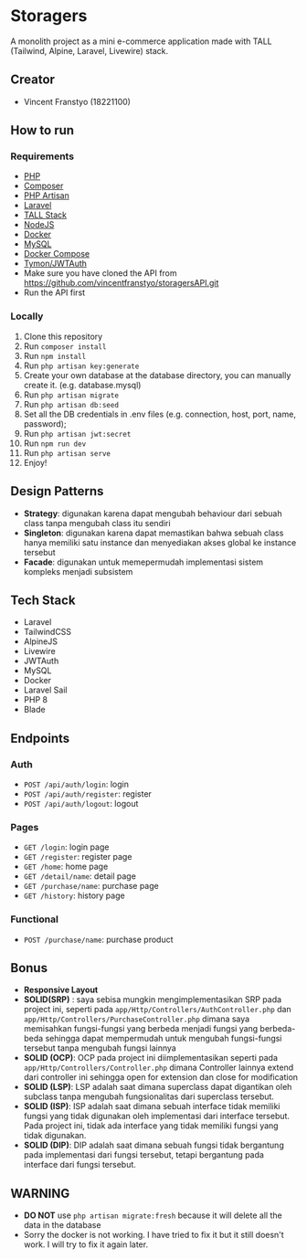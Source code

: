 # Storagers
A monolith project as a mini e-commerce application made with TALL (Tailwind, Alpine, Laravel, Livewire) stack.

## Creator
- Vincent Franstyo (18221100)

## How to run 

### Requirements
- [PHP](https://www.php.net/downloads.php)
- [Composer](https://getcomposer.org/download/)
- [PHP Artisan](https://laravel.com/docs/8.x/artisan)
- [Laravel](https://laravel.com/docs/8.x/installation)
- [TALL Stack](https://github.com/laravel-frontend-presets/tall)
- [NodeJS](https://nodejs.org/en/download/)
- [Docker](https://docs.docker.com/get-docker/)
- [MySQL](https://dev.mysql.com/downloads/installer/)
- [Docker Compose](https://docs.docker.com/compose/install/)
- [Tymon/JWTAuth](https://jwt-auth.readthedocs.io/en/develop/laravel-installation/)
- Make sure you have cloned the API from https://github.com/vincentfranstyo/storagersAPI.git 
- Run the API first

### Locally
1. Clone this repository
2. Run `composer install`
3. Run `npm install`
4. Run `php artisan key:generate`
5. Create your own database at the database directory, you can manually create it. (e.g. database.mysql)
6. Run `php artisan migrate`
7. Run `php artisan db:seed`
8. Set all the DB credentials in .env files (e.g. connection, host, port, name, password); 
9. Run `php artisan jwt:secret`
10. Run `npm run dev`
11. Run `php artisan serve`
12. Enjoy!

## Design Patterns
- **Strategy**: digunakan karena dapat mengubah behaviour dari sebuah class tanpa mengubah class itu sendiri
- **Singleton**: digunakan  karena dapat memastikan bahwa sebuah class hanya memiliki satu instance dan menyediakan akses global ke instance tersebut
- **Facade**: digunakan untuk memepermudah implementasi sistem kompleks menjadi subsistem

## Tech Stack
- Laravel
- TailwindCSS
- AlpineJS
- Livewire
- JWTAuth
- MySQL
- Docker
- Laravel Sail
- PHP 8
- Blade

## Endpoints
### Auth
- `POST /api/auth/login`: login 
- `POST /api/auth/register`: register 
- `POST /api/auth/logout`: logout

### Pages
- `GET /login`: login page
- `GET /register`: register page
- `GET /home`: home page
- `GET /detail/name`: detail page
- `GET /purchase/name`: purchase page
- `GET /history`: history page

### Functional
- `POST /purchase/name`: purchase product

## Bonus
- **Responsive Layout**
- **SOLID(SRP)** : saya sebisa mungkin mengimplementasikan SRP pada project ini, seperti pada `app/Http/Controllers/AuthController.php` dan `app/Http/Controllers/PurchaseController.php` dimana saya memisahkan fungsi-fungsi yang berbeda menjadi fungsi yang berbeda-beda sehingga dapat mempermudah untuk mengubah fungsi-fungsi tersebut tanpa mengubah fungsi lainnya
- **SOLID (OCP)**: OCP pada project ini diimplementasikan seperti pada `app/Http/Controllers/Controller.php` dimana Controller lainnya extend dari controller ini sehingga open for extension dan close for modification
- **SOLID (LSP)**: LSP adalah saat dimana superclass dapat digantikan oleh subclass tanpa mengubah fungsionalitas dari superclass tersebut.
- **SOLID (ISP)**: ISP adalah saat dimana sebuah interface tidak memiliki fungsi yang tidak digunakan oleh implementasi dari interface tersebut. Pada project ini, tidak ada interface yang tidak memiliki fungsi yang tidak digunakan.
- **SOLID (DIP)**: DIP adalah saat dimana sebuah fungsi tidak bergantung pada implementasi dari fungsi tersebut, tetapi bergantung pada interface dari fungsi tersebut.

## WARNING
- **DO NOT** use `php artisan migrate:fresh` because it will delete all the data in the database
- Sorry the docker is not working. I have tried to fix it but it still doesn't work. I will try to fix it again later.
